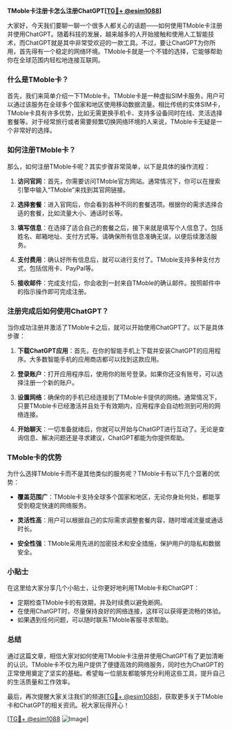 **TMoble卡注册卡怎么注册ChatGPT[[TG💪+ @esim1088](https://t.me/s/esim1088)]**

大家好，今天我们要聊一聊一个很多人都关心的话题——如何使用TMoble卡注册并使用ChatGPT。随着科技的发展，越来越多的人开始接触和使用人工智能技术，而ChatGPT就是其中非常受欢迎的一款工具。不过，要让ChatGPT为你所用，首先得有一个稳定的网络环境。TMoble卡就是一个不错的选择，它能够帮助你在全球范围内轻松地连接互联网。

### 什么是TMoble卡？

首先，我们来简单介绍一下TMoble卡。TMoble卡是一种虚拟SIM卡服务，用户可以通过该服务在全球多个国家和地区使用移动数据流量。相比传统的实体SIM卡，TMoble卡具有许多优势，比如无需更换手机卡、支持多设备同时在线、灵活选择套餐等。对于经常旅行或者需要频繁切换网络环境的人来说，TMoble卡无疑是一个非常好的选择。

### 如何注册TMoble卡？

那么，如何注册TMoble卡呢？其实步骤非常简单，以下是具体的操作流程：

1. **访问官网**：首先，你需要访问TMoble官方网站。通常情况下，你可以在搜索引擎中输入“TMoble”来找到其官网链接。
   
2. **选择套餐**：进入官网后，你会看到各种不同的套餐选项。根据你的需求选择合适的套餐，比如流量大小、通话时长等。

3. **填写信息**：在选择了适合自己的套餐之后，接下来就是填写个人信息了。包括姓名、邮箱地址、支付方式等。请确保所有信息准确无误，以便后续激活服务。

4. **支付费用**：确认好所有信息后，就可以进行支付了。TMoble支持多种支付方式，包括信用卡、PayPal等。

5. **接收邮件**：完成支付后，你会收到一封来自TMoble的确认邮件。按照邮件中的指示操作即可完成注册。

### 注册完成后如何使用ChatGPT？

当你成功注册并激活了TMoble卡之后，就可以开始使用ChatGPT了。以下是具体步骤：

1. **下载ChatGPT应用**：首先，在你的智能手机上下载并安装ChatGPT的应用程序。大多数智能手机的应用商店都可以找到这款应用。

2. **登录账户**：打开应用程序后，使用你的账号登录。如果你还没有账号，可以选择注册一个新的账户。

3. **设置网络**：确保你的手机已经连接到了TMoble卡提供的网络。通常情况下，只要TMoble卡已经激活并且处于有效期内，应用程序会自动检测到可用的网络连接。

4. **开始聊天**：一切准备就绪后，你就可以开始与ChatGPT进行互动了。无论是查询信息、解决问题还是寻求建议，ChatGPT都能为你提供帮助。

### TMoble卡的优势

为什么选择TMoble卡而不是其他类似的服务呢？TMoble卡有以下几个显著的优势：

- **覆盖范围广**：TMoble卡支持全球多个国家和地区，无论你身处何处，都能享受到稳定快速的网络服务。
  
- **灵活性高**：用户可以根据自己的实际需求调整套餐内容，随时增减流量或通话时长。

- **安全性强**：TMoble采用先进的加密技术和安全措施，保护用户的隐私和数据安全。

### 小贴士

在这里给大家分享几个小贴士，让你更好地利用TMoble卡和ChatGPT：

- 定期检查TMoble卡的有效期，并及时续费以避免断网。
- 在使用ChatGPT时，尽量保持良好的网络连接，这样可以获得更流畅的体验。
- 如果遇到任何问题，可以随时联系TMoble客服寻求帮助。

### 总结

通过这篇文章，相信大家对如何使用TMoble卡注册并使用ChatGPT有了更加清晰的认识。TMoble卡不仅为用户提供了便捷高效的网络服务，同时也为ChatGPT的正常使用奠定了坚实的基础。希望每一位朋友都能够充分利用这些工具，提升自己的生活质量和工作效率。

最后，再次提醒大家关注我们的频道[[TG💪+ @esim1088](https://t.me/s/esim1088)]，获取更多关于TMoble卡和ChatGPT的相关资讯。祝大家玩得开心！

[[TG💪+ @esim1088](https://t.me/s/esim1088) ![Image](https://i.postimg.cc/4NQfJmqS/Snipaste-2025-05-13-00-14-12.png)]